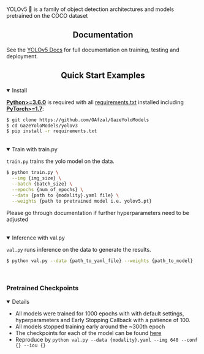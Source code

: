 
<br>
<p>
YOLOv5 🚀 is a family of object detection architectures and models pretrained on the COCO dataset</p>

<!--
<a align="center" href="https://ultralytics.com/yolov5" target="_blank">
<img width="800" src="https://github.com/ultralytics/yolov5/releases/download/v1.0/banner-api.png"></a>
-->

</div>

## <div align="center">Documentation</div>

See the [YOLOv5 Docs](https://docs.ultralytics.com) for full documentation on training, testing and deployment.

## <div align="center">Quick Start Examples</div>

<details open>
<summary>Install</summary>

[**Python>=3.6.0**](https://www.python.org/) is required with all
[requirements.txt](https://github.com/OAfzal/GazeYoloModels/yolov5/blob/master/requirements.txt) installed including
[**PyTorch>=1.7**](https://pytorch.org/get-started/locally/):
<!-- $ sudo apt update && apt install -y libgl1-mesa-glx libsm6 libxext6 libxrender-dev -->

```bash
$ git clone https://github.com/OAfzal/GazeYoloModels
$ cd GazeYoloModels/yolov3
$ pip install -r requirements.txt
```

</details>
<br>

<details open>
<summary>Train with train.py</summary>

`train.py` trains the yolo model on the data.

```bash
$ python train.py \
  --img {img_size} \
  --batch {batch_size} \
  --epochs {num_of_epochs} \
  --data {path to {modality}.yaml file} \
  --weights {path to pretrained model i.e. yolov5.pt}
```
Please go through documentation if further hyperparameters need to be adjusted

</details>
<br>


<details open>
<summary>Inference with val.py</summary>

`val.py` runs inference on the data to generate the results.

```bash
$ python val.py --data {path_to_yaml_file} --weights {path_to_model}
```

</details>
<br>

### Pretrained Checkpoints

<details open>

* All models were trained for 1000 epochs with with default settings, hyperparameters and Early Stopping Callback with a patience of 100.
* All models stopped training early around the ~300th epoch
* The checkpoints for each of the model can be found [here](https://1drv.ms/f/s!Asufem_WXMfhi2niMGDfpEbnTQsn)
* Reproduce by `python val.py --data {modality}.yaml --img 640 --conf {} --iou {}`

</details>



